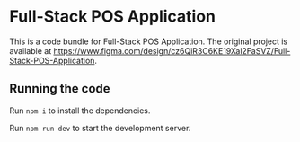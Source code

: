 
  # Full-Stack POS Application

  This is a code bundle for Full-Stack POS Application. The original project is available at https://www.figma.com/design/cz6QiR3C6KE19Xal2FaSVZ/Full-Stack-POS-Application.

  ## Running the code

  Run `npm i` to install the dependencies.

  Run `npm run dev` to start the development server.
  